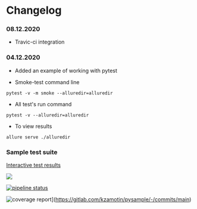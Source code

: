 # Changelog

### 08.12.2020

- Travic-ci integration

### 04.12.2020

- Added an example of working with pytest

- Smoke-test command line

```
pytest -v -m smoke --alluredir=alluredir
```

- All test's run command

```
pytest -v --alluredir=alluredir
```

- To view results

```
allure serve ./alluredir
```

### Sample test suite

[Interactive test results](https://kzamotin.gitlab.io/-/pysample/-/jobs/899795060/artifacts/public/index.html)

![](https://travis-ci.org/kzamotin/pysample.svg?branch=main&status=passed)

[![pipeline status](https://gitlab.com/kzamotin/pysample/badges/main/pipeline.svg)](https://gitlab.com/kzamotin/pysample/-/commits/main)

![coverage report](https://gitlab.com/kzamotin/pysample/badges/main/coverage.svg)](https://gitlab.com/kzamotin/pysample/-/commits/main)
